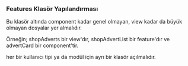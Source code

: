 ### Features Klasör Yapılandırması

Bu klasör altında component kadar genel olmayan, view kadar da büyük olmayan dosyalar yer almalıdır.

Örneğin; shopAdverts bir view'dır, shopAdvertList bir feature'dır ve advertCard bir component'tir.

her bir kullanıcı tipi ya da modül için ayrı bir klasör açılmalıdır.
